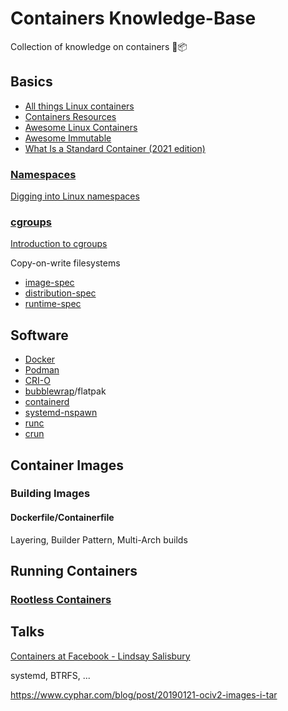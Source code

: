 # Containers Knowledge-Base

Collection of knowledge on containers 🐋📦

## Basics

- [All things Linux containers](http://containerz.info/)
- [Containers Resources](https://github.com/cloudfoundry/garden-runc-release/wiki/Containers-Resources)
- [Awesome Linux Containers](https://github.com/Friz-zy/awesome-linux-containers)
- [Awesome Immutable](https://github.com/castrojo/awesome-immutable)
- [What Is a Standard Container (2021 edition)](https://iximiuz.com/en/posts/oci-containers/)

### [Namespaces](https://en.wikipedia.org/wiki/Linux_namespaces)

[Digging into Linux namespaces](https://blog.quarkslab.com/digging-into-linux-namespaces-part-1.html)

### [cgroups](https://en.wikipedia.org/wiki/Cgroups)

[Introduction to cgroups](https://0xax.gitbooks.io/linux-insides/content/Cgroups/linux-cgroups-1.html)

Copy-on-write filesystems

- [image-spec](https://github.com/opencontainers/image-spec)
- [distribution-spec](https://github.com/opencontainers/distribution-spec)
- [runtime-spec](https://github.com/opencontainers/runtime-spec)

## Software

- [Docker](https://github.com/docker/cli)
- [Podman](https://github.com/containers/podman)
- [CRI-O](https://github.com/cri-o/cri-o)
- [bubblewrap](https://github.com/containers/bubblewrap)/flatpak
- [containerd](https://github.com/containerd/containerd)
- [systemd-nspawn](https://www.freedesktop.org/software/systemd/man/systemd-nspawn.html)
- [runc](https://github.com/opencontainers/runc)
- [crun](https://github.com/containers/crun)

## Container Images

### Building Images

#### Dockerfile/Containerfile

Layering, Builder Pattern, Multi-Arch builds

## Running Containers

### [Rootless Containers](https://rootlesscontaine.rs/)

## Talks

[Containers at Facebook - Lindsay Salisbury](https://youtu.be/_Qc9jBk18w8)

systemd, BTRFS, ...

https://www.cyphar.com/blog/post/20190121-ociv2-images-i-tar
